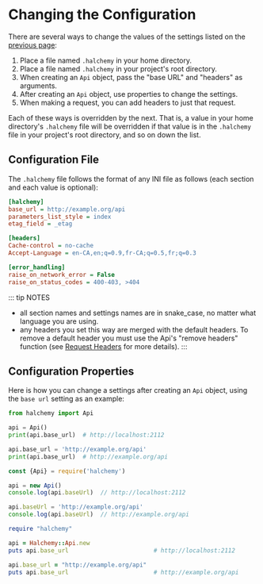 # Changing the Configuration
There are several ways to change the values of the settings listed on the [previous page](properties):
1. Place a file named `.halchemy` in your home directory.
1. Place a file named `.halchemy` in your project's root directory.
1. When creating an `Api` object, pass the "base URL" and "headers" as arguments.
1. After creating an `Api` object, use properties to change the settings.
1. When making a request, you can add headers to just that request.

Each of these ways is overridden by the next.  That is, a value in your home directory's `.halchemy` file will be overridden if that value is in the `.halchemy` file in your project's root directory, and so on down the list.

## Configuration File
The `.halchemy` file follows the format of any INI file as follows (each section and each value is optional):

```ini
[halchemy]
base_url = http://example.org/api
parameters_list_style = index
etag_field = _etag

[headers]
Cache-control = no-cache
Accept-Language = en-CA,en;q=0.9,fr-CA;q=0.5,fr;q=0.3

[error_handling]
raise_on_network_error = False
raise_on_status_codes = 400-403, >404
```

::: tip NOTES
* all section names and settings names are in snake_case, no matter what language you are using.
* any headers you set this way are merged with the default headers.  To remove a default header you must use the Api's "remove headers" function (see [Request Headers](/headers/request) for more details).
:::

## Configuration Properties
Here is how you can change a settings after creating an `Api` object, using the `base url` setting as an example:

<tabs>
<tab name="Python">

```python
from halchemy import Api

api = Api()
print(api.base_url)  # http://localhost:2112

api.base_url = 'http://example.org/api'
print(api.base_url)  # http://example.org/api
```
</tab>

<tab name="JavaScript">

```javascript
const {Api} = require('halchemy')

api = new Api()
console.log(api.baseUrl)  // http://localhost:2112

api.baseUrl = 'http://example.org/api'
console.log(api.baseUrl)  // http://example.org/api

```
</tab>

<tab name="Ruby">

```ruby
require "halchemy"

api = Halchemy::Api.new
puts api.base_url                        # http://localhost:2112

api.base_url = "http://example.org/api"
puts api.base_url                        # http://example.org/api
```
</tab>

<future-languages />
</tabs>

<comments-section repo="pointw-dev/halchemy" repoId="R_kgDOJ3PqBg" category="General" categoryId="DIC_kwDOJ3PqBs4CoFSi" />
